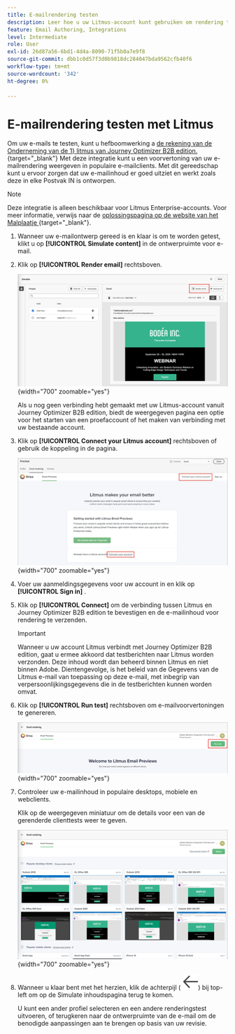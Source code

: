 ```yaml
---
title: E-mailrendering testen
description: Leer hoe u uw Litmus-account kunt gebruiken om rendering te testen voor e-mails in Journey Optimizer B2B edition.
feature: Email Authoring, Integrations
level: Intermediate
role: User
exl-id: 26d87a56-6bd1-4d4a-8090-71f5b0a7e9f8
source-git-commit: dbb1c0d57f3d0b9818dc284047bda9562cfb40f6
workflow-type: tm+mt
source-wordcount: '342'
ht-degree: 0%

---
```


# E-mailrendering testen met Litmus

Om uw e-mails te testen, kunt u hefboomwerking a [ de rekening van de Onderneming van de 1} litmus van Journey Optimizer B2B edition. ](https://www.litmus.com/email-testing){target="_blank"} Met deze integratie kunt u een voorvertoning van uw e-mailrendering weergeven in populaire e-mailclients. Met dit gereedschap kunt u ervoor zorgen dat uw e-mailinhoud er goed uitziet en werkt zoals deze in elke Postvak IN is ontworpen.

>[!NOTE]
>
>Deze integratie is alleen beschikbaar voor Litmus Enterprise-accounts. Voor meer informatie, verwijs naar de [ oplossingspagina op de website van het Malplaatje ](https://www.litmus.com/solutions/esp/adobe-journey-optimizer){target="_blank"}.

1. Wanneer uw e-mailontwerp gereed is en klaar is om te worden getest, klikt u op **[!UICONTROL Simulate content]** in de ontwerpruimte voor e-mail.

1. Klik op **[!UICONTROL Render email]** rechtsboven.

   ![ teruggeeft e-mailknoop ](./assets/email-simulate-render-button.png){width="700" zoomable="yes"}

   Als u nog geen verbinding hebt gemaakt met uw Litmus-account vanuit Journey Optimizer B2B edition, biedt de weergegeven pagina een optie voor het starten van een proefaccount of het maken van verbinding met uw bestaande account.

1. Klik op **[!UICONTROL Connect your Litmus account]** rechtsboven of gebruik de koppeling in de pagina.

   ![ verbind uw rekening van de Samenhang ](./assets/email-simulate-render-litmus-connect.png){width="700" zoomable="yes"}

1. Voer uw aanmeldingsgegevens voor uw account in en klik op **[!UICONTROL Sign in]** .

1. Klik op **[!UICONTROL Connect]** om de verbinding tussen Litmus en Journey Optimizer B2B edition te bevestigen en de e-mailinhoud voor rendering te verzenden.

   >[!IMPORTANT]
   >
   >Wanneer u uw account Litmus verbindt met Journey Optimizer B2B edition, gaat u ermee akkoord dat testberichten naar Litmus worden verzonden. Deze inhoud wordt dan beheerd binnen Litmus en niet binnen Adobe. Dientengevolge, is het beleid van de Gegevens van de Litmus e-mail van toepassing op deze e-mail, met inbegrip van verpersoonlijkingsgegevens die in de testberichten kunnen worden omvat.

1. Klik op **[!UICONTROL Run test]** rechtsboven om e-mailvoorvertoningen te genereren.

   ![ stel een Lijn in werking teruggevend test ](./assets/email-simulate-render-litmus-run-test.png){width="700" zoomable="yes"}

1. Controleer uw e-mailinhoud in populaire desktops, mobiele en webclients.

   Klik op de weergegeven miniatuur om de details voor een van de gerenderde clienttests weer te geven.

   ![ de e-mailvoorproeven van de Samenhang ](./assets/email-simulate-render-litmus-previews.png){width="700" zoomable="yes"}

1. Wanneer u klaar bent met het herzien, klik de achterpijl ( ![ toon of verberg filterpictogram ](../../assets/do-not-localize/icon_back-arrow.svg)) bij top-left om op de Simulate inhoudspagina terug te komen.

   U kunt een ander profiel selecteren en een andere renderingstest uitvoeren, of terugkeren naar de ontwerpruimte van de e-mail om de benodigde aanpassingen aan te brengen op basis van uw revisie.
